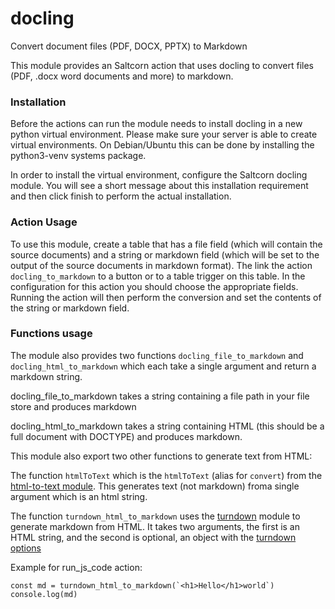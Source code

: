# docling
Convert document files (PDF, DOCX, PPTX) to Markdown

This module provides an Saltcorn action that uses docling to convert files (PDF, .docx word documents and more) to markdown. 

### Installation

Before the actions can run the module needs to install docling in a new python virtual environment. Please make sure your server is able to create virtual environments. On Debian/Ubuntu this can be done by installing the python3-venv systems package. 

In order to install the virtual environment, configure the Saltcorn docling module. You will see a short message about this installation requirement and then click finish to perform the actual installation. 

### Action Usage

To use this module, create a table that has a file field (which will contain the source documents) and a string or markdown field (which will be set to the output of the source documents in markdown format). The link the action `docling_to_markdown` to a button or to a table trigger on this table. In the configuration for this action you should choose the appropriate fields. Running the action will then perform the conversion and set the contents of the string or markdown field.

### Functions usage

The module also provides two functions `docling_file_to_markdown` and `docling_html_to_markdown` which each take a single argument and return a markdown string.

docling_file_to_markdown takes a string containing a file path in your file store and produces markdown

docling_html_to_markdown takes a string containing HTML (this should be a full document with DOCTYPE) and produces markdown.

This module also export two other functions to generate text from HTML:

The function `htmlToText` which is the `htmlToText`
(alias for `convert`) from the [html-to-text module](https://www.npmjs.com/package/html-to-text). This generates text (not markdown) froma single argument which is an html string.

The function `turndown_html_to_markdown` uses the [turndown](https://www.npmjs.com/package/turndown) module to generate markdown from HTML. It takes two arguments, the first is an HTML string, and the second is optional, an object with the [turndown options](https://github.com/mixmark-io/turndown?tab=readme-ov-file#options)

Example for run_js_code action:
```
const md = turndown_html_to_markdown(`<h1>Hello</h1>world`)
console.log(md)
```